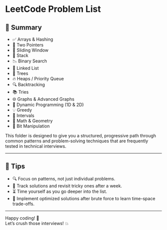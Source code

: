# LeetCode Problem List

## 📌 Summary

- ✅ Arrays & Hashing  
- 🔁 Two Pointers  
- 🔄 Sliding Window  
- 🧱 Stack  
- 📉 Binary Search  
- 🔗 Linked List  
- 🌲 Trees  
- 🔥 Heaps / Priority Queue  
- 🔍 Backtracking  
- 📚 Tries  
- 🌐 Graphs & Advanced Graphs  
- 🧮 Dynamic Programming (1D & 2D)  
- 💡 Greedy  
- 📏 Intervals  
- 📐 Math & Geometry  
- 🔢 Bit Manipulation  

This folder is designed to give you a structured, progressive path through common patterns and problem-solving techniques that are frequently tested in technical interviews.

---

## 💪 Tips

- 🔍 Focus on patterns, not just individual problems.  
- 📝 Track solutions and revisit tricky ones after a week.  
- ⏳ Time yourself as you go deeper into the list.  
- 🧩 Implement optimized solutions after brute force to learn time-space trade-offs.

---

Happy coding! 🚀  
Let’s crush those interviews! 💥


